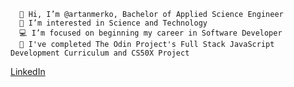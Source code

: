 ```
  👋 Hi, I’m @artanmerko, Bachelor of Applied Science Engineer
  👀 I’m interested in Science and Technology
  💻 I’m focused on beginning my career in Software Developer
  🌱 I've completed The Odin Project's Full Stack JavaScript Development Curriculum and CS50X Project

```
[LinkedIn](https://www.linkedin.com/in/artanmerko/)

<!-- -
artanmerko/artanmerko is a ✨ special ✨ repository because its `README.md` (this file) appears on your GitHub profile.
You can click the Preview link to take a look at your changes.
- ![image title](https://rushter.com/counter.svg)

![image title](https://rushter.com/counter.svg)
![github](https://img.shields.io/badge/GitHub-000000?style=for-the-badge&logo=G!itHub&logoColor=white)
`

--->
